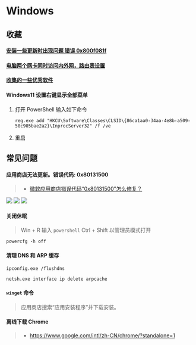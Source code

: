 # Windows

## 收藏

#### [安装一些更新时出现问题 错误 0x800f081f](https://answers.microsoft.com/zh-hans/windows/forum/all/%E5%AE%89%E8%A3%85%E4%B8%80%E4%BA%9B%E6%9B%B4/0992128a-91a7-4eb1-97e5-b5b509a4527b?auth=1)

#### [电脑两个网卡同时访问内外网，路由表设置](https://blog.csdn.net/iamdereck/article/details/82778599)

#### [收集的一些优秀软件](https://ld246.com/article/1590298847904)

#### Windows11 设置右键显示全部菜单

1. 打开 PowerShell 输入如下命令

   ```shell
   reg.exe add "HKCU\Software\Classes\CLSID\{86ca1aa0-34aa-4e8b-a509-50c905bae2a2}\InprocServer32" /f /ve
   ```

2. 重启

## 常见问题

#### 应用商店无法更新。错误代码: 0x80131500

> - [微软应用商店错误代码“0x80131500”怎么修复？](https://blog.csdn.net/q1246192888/article/details/122412728)

![](https://img-blog.csdnimg.cn/img_convert/080a7786019f13e961a5a98ee7d60b98.png)
![](https://img-blog.csdnimg.cn/ae26681fd8334de5b5e0c5e88e7f0f81.png)
![](https://img-blog.csdnimg.cn/80f202e542aa4f72b27d001350bb365d.png)

#### 关闭休眠

> Win + R 输入 `powershell` Ctrl + Shift 以管理员模式打开

```shell
powercfg -h off
```

#### 清理 DNS 和 ARP 缓存

```shell
ipconfig.exe /flushdns

netsh.exe interface ip delete arpcache
```

#### `winget` 命令

> 应用商店搜索“应用安装程序”并下载安装。

#### 离线下载 Chrome

> - https://www.google.com/intl/zh-CN/chrome/?standalone=1
